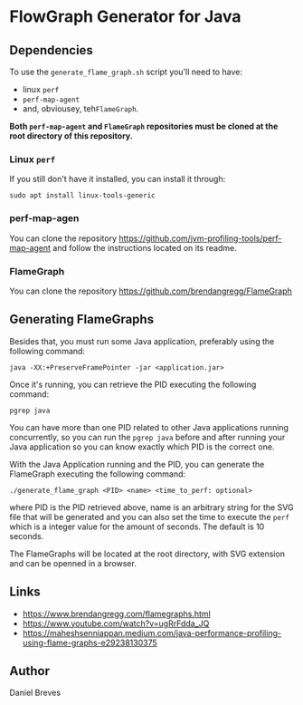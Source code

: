 # FlowGraph Generator for Java

## Dependencies

To use the `generate_flame_graph.sh` script you'll need to have: 

- linux `perf` 
- `perf-map-agent`
- and, obviousey, teh`FlameGraph`.


**Both `perf-map-agent` and `FlameGraph` repositories must be cloned at the root
directory of this repository.**


### Linux `perf`

If you still don't have it installed, you can install it through:

```
sudo apt install linux-tools-generic
```


### perf-map-agen

You can clone the repository https://github.com/jvm-profiling-tools/perf-map-agent
and follow the instructions located on its readme.


### FlameGraph

You can clone the repository https://github.com/brendangregg/FlameGraph


## Generating FlameGraphs

Besides that, you must run some Java application, preferably using the 
following command:

```
java -XX:+PreserveFramePointer -jar <application.jar> 
```

Once it's running, you can retrieve the PID executing the following command:

```
pgrep java
```

You can have more than one PID related to other Java applications running 
concurrently, so you can run the `pgrep java` before and after running your
Java application so you can know exactly which PID is the correct one.

With the Java Application running and the PID, you can generate the FlameGraph 
executing the following command:

```
./generate_flame_graph <PID> <name> <time_to_perf: optional> 
```

where PID is the PID retrieved above, name is an arbitrary string for the 
SVG file that will be generated and you can also set the time to execute the `perf`
which is a integer value for the amount of seconds. The default is 10 seconds. 

The FlameGraphs will be located at the root directory, with SVG extension and can be openned 
in a browser.


## Links

- https://www.brendangregg.com/flamegraphs.html
- https://www.youtube.com/watch?v=ugRrFdda_JQ
- https://maheshsenniappan.medium.com/java-performance-profiling-using-flame-graphs-e29238130375

## Author
Daniel Breves

